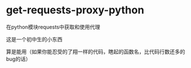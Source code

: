 # get-requests-proxy-python
在python模块requests中获取和使用代理

这是一个初中生的小东西

算是能用（如果你能忍受的了翔一样的代码，瞎起的函数名，比代码行数还多的bug的话）
